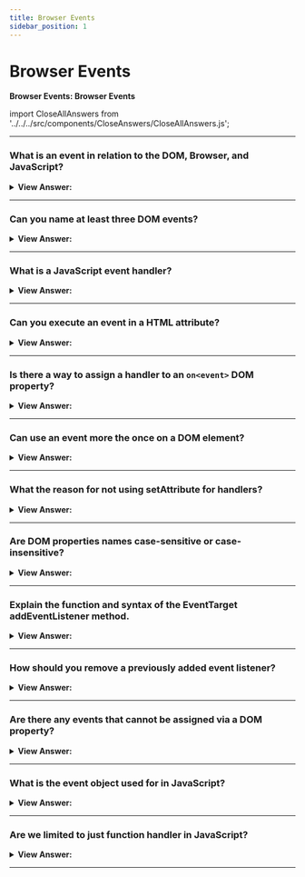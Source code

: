 ```yaml
---
title: Browser Events
sidebar_position: 1
---
```


# Browser Events

**Browser Events: Browser Events**

<head>
  <title>Browser Events - JavaScript Interview Questions & Answers</title>
  <meta charSet="utf-8" />
</head>

import CloseAllAnswers from '../../../src/components/CloseAnswers/CloseAllAnswers.js';

<CloseAllAnswers />

---

### What is an event in relation to the DOM, Browser, and JavaScript?

<details>
  <summary><strong>View Answer:</strong></summary>
  <div>
  <div><strong>Interview Response:</strong> An event is a signal that something has happened. All DOM nodes generate such signals (but events are not limited to DOM).
    </div>
  </div>
</details>

---

### Can you name at least three DOM events?

<details>
  <summary><strong>View Answer:</strong></summary>
  <div>
  <div><strong>Interview Response:</strong> There several DOM events including mouse, keyboard, form element, document, and css events. The most common is mouse and keyboard events, like mouse click and keyboard key-down events.
    </div>
  </div>
</details>

---

### What is a JavaScript event handler?

<details>
  <summary><strong>View Answer:</strong></summary>
  <div>
  <div><strong>Interview Response:</strong> A JavaScript event handler is a function that runs in case of an event. Handlers are a way to run JavaScript code in case of user actions. There are several ways to assign a handler.
    </div>
  </div>
</details>

---

### Can you execute an event in a HTML attribute?

<details>
  <summary><strong>View Answer:</strong></summary>
  <div>
  <div><strong>Interview Response:</strong> An event handler can be set in HTML with an attribute named on&#8249;event&#8250;. The onevent handlers are properties on certain DOM elements to manage how that element reacts to events. The onevent handler is usually named with the event it reacts to, like onclick, onkeypress, onfocus, etc.</div><br />
  <div><strong>Technical Response:</strong> An event handler can be set in HTML with an attribute named on&#8249;event&#8250;. The onevent handlers are properties on certain DOM elements to manage how that element reacts to events. Elements can be interactive (links, buttons, images, forms, and so forth) or non-interactive (such as the base &#8249;body&#8250; element). The onevent handler is usually named with the event it reacts to, like onclick, onkeypress, onfocus, etc. You can specify an on&#8249;…&#8250; event handler for a particular event (such as click) for a given object in different ways. An HTML-attribute is not a convenient place to write a lot of code. So, it is recommended to write an event handler. As we know, HTML attribute names are not case-sensitive, so ONCLICK works as well as onClick and onCLICK… But usually attributes are lowercased: onclick.
  </div><br />
  <div><strong className="codeExample">Code Example:</strong> HTML Event Attribute onclick<br /><br />

  <div></div>

```js
<!-- alerts Click! in the browser -->
<input value="Click me" onclick="alert('Click!')" type="button">
```

  </div><br />
  <div><strong className="codeExample">Code Example:</strong> Event Handler (recommended)<br /><br />

  <div></div>

```html
<script>
  function countRabbits() {
    for (let i = 1; i <= 3; i++) {
      alert('Rabbit number ' + i);
    }
  }
</script>

<input type="button" onclick="countRabbits()" value="Count rabbits!" />
```

  </div>
  </div>
</details>

---

### Is there a way to assign a handler to an `on<event>` DOM property?

<details>
  <summary><strong>View Answer:</strong></summary>
  <div>
  <div><strong>Interview Response:</strong> Yes, we can assign a handler using a DOM property on&#8249;event&#8250;. If the handler is assigned using an HTML-attribute then the browser reads it, creates a new function from the attribute content and writes it to the DOM property. This is actually similar to using a function as an event handler, but it’s just a little less direct.
    </div><br />
  <div><strong className="codeExample">Code Example:</strong><br /><br />

  <div></div>

```html
<input id="elem" type="button" value="Click me" />
<script>
  elem.onclick = function () {
    alert('Thank you');
  };
</script>
```

  </div>
  </div>
</details>

---

### Can use an event more the once on a DOM element?

<details>
  <summary><strong>View Answer:</strong></summary>
  <div>
  <div><strong>Interview Response:</strong> No not directly, the second event will overwrite the existing event and return the second value. We should have to implement an event listener if we intend to add more than one handler.
    </div><br />
  <div><strong className="codeExample">Code Example:</strong><br /><br />

  <div></div>

```html
<input type="button" id="elem" onclick="alert('Before')" value="Click me" />
<script>
  elem.onclick = function () {
    // overwrites the existing handler
    alert('After'); // only this After will be shown
  };
</script>
```

  </div>
  </div>
</details>

---

### What the reason for not using setAttribute for handlers?

<details>
  <summary><strong>View Answer:</strong></summary>
  <div>
  <div><strong>Interview Response:</strong> The reason behind not using setAttribute for handlers is that attributes are always string, so the function will become a string instead of a function.
    </div><br />
  <div><strong className="codeExample">Code Example:</strong> This will not work!<br /><br />

  <div></div>

```js
// a click on <body> will generate errors,
// because attributes are always strings, function becomes a string
document.body.setAttribute('onclick', function () {
  alert(1);
});
```

  </div>
  </div>
</details>

---

### Are DOM properties names case-sensitive or case-insensitive?

<details>
  <summary><strong>View Answer:</strong></summary>
  <div>
  <div><strong>Interview Response:</strong> DOM property names are case-sensitive. We should assign a handler to elem.onclick, not elem.ONCLICK.
    </div>
  </div>
</details>

---

### Explain the function and syntax of the EventTarget addEventListener method.

<details>
  <summary><strong>View Answer:</strong></summary>
  <div>
  <div><strong>Interview Response:</strong> The EventTarget method addEventListener(event, target, options) sets up a function that will be called whenever the specified event is delivered to the target. Common targets are Element, Document, and Window, but the target may be any object that supports events (such as XMLHttpRequest).
    </div><br />
  <div><strong className="codeExample">Syntax:</strong><br /><br />

  <div></div>

```js
target.addEventListener(event, handler [, options]);
target.addEventListener(event, handler [, useCapture]);
target.addEventListener(event, handler [, useCapture, wantsUntrusted
    // This API has not been standardized.
]); // Gecko/Mozilla only
```

  </div><br />
  <div><strong className="codeExample">Code Example:</strong><br /><br />

  <div></div>

```html
<input id="elem" type="button" value="Click me" />

<script>
  function handler1() {
    alert('Thanks!');
  }

  function handler2() {
    alert('Thanks again!');
  }

  elem.onclick = () => alert('Hello');
  elem.addEventListener('click', handler1); // Thanks!
  elem.addEventListener('click', handler2); // Thanks again!
</script>
```

  </div>
  </div>
</details>

---

### How should you remove a previously added event listener?

<details>
  <summary><strong>View Answer:</strong></summary>
  <div>
  <div><strong>Interview Response:</strong> In order to remove a previously added event we must use the removeEventListener(event, handler) method. To remove a handler, we should pass the same function as was assigned. It should be noted, if we do not store the function in a variable, then we cannot remove it. There is no way to “read back” handlers assigned by addEventListener.
    </div><br />
  <div><strong className="codeExample">Code Example:</strong><br /><br />

  <div></div>

```html
<script>
  function handler() {
    alert('Thanks!');
  }

  input.addEventListener('click', handler);
  // ....
  input.removeEventListener('click', handler);
</script>
```

  </div>
  </div>
</details>

---

### Are there any events that cannot be assigned via a DOM property?

<details>
  <summary><strong>View Answer:</strong></summary>
  <div>
  <div><strong>Interview Response:</strong> Yes, there exist events that cannot be assigned via a DOM-property. Only with addEventListener. For instance, the DOMContentLoaded event, that triggers when the document is loaded, and DOM is built. The addEventListener method is more flexible in this case.
    </div><br />
  <div><strong className="codeExample">Code Example:</strong><br /><br />

  <div></div>

```js
// will never run
document.onDOMContentLoaded = function() {
  alert("DOM built");

// this way it works
document.addEventListener("DOMContentLoaded", function() {
  alert("DOM built");
});
```

  </div>
  </div>
</details>

---

### What is the event object used for in JavaScript?

<details>
  <summary><strong>View Answer:</strong></summary>
  <div>
  <div><strong>Interview Response:</strong> The event object can be used for a variety of different actions including get the event type, current target, and window relative coordinates of the current during point events. The event object can be called directly in HTML attributes or inside of our scripts.
    </div><br />
  <div><strong className="codeExample">Code Example:</strong><br /><br />

  <div></div>

```html
<!-- event.type returns the type of event (onclick: click) -->
<input type="button" onclick="alert(event.type)" value="Event type" />
```

  </div>
  </div>
</details>

---

### Are we limited to just function handler in JavaScript?

<details>
  <summary><strong>View Answer:</strong></summary>
  <div>
  <div><strong>Interview Response:</strong> We can assign not just a function, but also an object as an event handler using addEventListener. When an event occurs, the object handler method is invoked. We could also use a class as another approach.
    </div><br />
  <div><strong className="codeExample">Code Example:</strong> Regular Object<br /><br />

  <div></div>

```html
<button id="elem">Click me</button>

<script>
  let obj = {
    handleEvent(event) {
      alert(event.type + ' at ' + event.currentTarget);
    },
  };

  elem.addEventListener('click', obj);
</script>
```

  </div><br />
  <div><strong className="codeExample">Code Example:</strong> Class<br /><br />

  <div></div>

```html
<button id="elem">Click me</button>

<script>
  class Menu {
    handleEvent(event) {
      switch (event.type) {
        case 'mousedown':
          elem.innerHTML = 'Mouse button pressed';
          break;
        case 'mouseup':
          elem.innerHTML += '...and released.';
          break;
      }
    }
  }

  let menu = new Menu();
  elem.addEventListener('mousedown', menu);
  elem.addEventListener('mouseup', menu);
</script>
```

  </div>
  </div>
</details>

---
